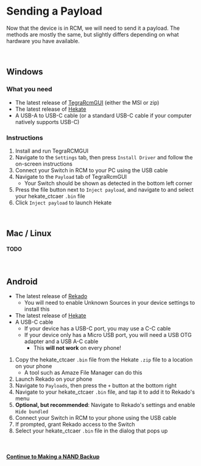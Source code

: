 

# Sending a Payload

Now that the device is in RCM, we will need to send it a payload. The methods are mostly the same, but slightly differs depending on what hardware you have available.

&nbsp;

## Windows

### What you need

- The latest release of [TegraRcmGUI](https://github.com/eliboa/TegraRcmGUI/releases) (either the MSI or zip)
- The latest release of [Hekate](https://github.com/CTCaer/hekate/releases/)
- A USB-A to USB-C cable (or a standard USB-C cable if your computer natively supports USB-C)

### Instructions

1. Install and run TegraRCMGUI
2. Navigate to the `Settings` tab, then press `Install Driver` and follow the on-screen instructions
3. Connect your Switch in RCM to your PC using the USB cable
4. Navigate to the `Payload` tab of TegraRcmGUI 
    - Your Switch should be shown as detected in the bottom left corner
5. Press the file button next to `Inject payload`, and navigate to and select your hekate_ctcaer `.bin` file
6. Click `Inject payload` to launch Hekate

&nbsp;

## Mac / Linux

#### TODO

&nbsp;

## Android

- The latest release of [Rekado](https://github.com/MenosGrante/Rekado/releases)
    - You will need to enable Unknown Sources in your device settings to install this
- The latest release of [Hekate](https://github.com/CTCaer/hekate/releases/)
- A USB-C cable
    - If your device has a USB-C port, you may use a C-C cable
    - If your device only has a Micro USB port, you will need a USB OTG adapter and a USB A-C cable
        - This **will not work** on every phone!
1. Copy the hekate_ctcaer `.bin` file from the Hekate `.zip` file to a location on your phone
    - A tool such as Amaze File Manager can do this
2. Launch Rekado on your phone
3. Navigate to `Payloads`, then press the `+` button at the bottom right
4. Navigate to your hekate_ctcaer `.bin` file, and tap it to add it to Rekado's menu
5. **Optional, but recommended**: Navigate to Rekado's settings and enable `Hide bundled`
6. Connect your Switch in RCM to your phone using the USB cable
7. If prompted, grant Rekado access to the Switch
8. Select your hekate_ctcaer `.bin` file in the dialog that pops up

&nbsp;

#### [Continue to Making a NAND Backup](making_a_nand_backup.md)